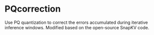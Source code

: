 # PQcorrection
Use PQ quantization to correct the errors accumulated during iterative inference windows.
Modified based on the open-source SnapKV code.
